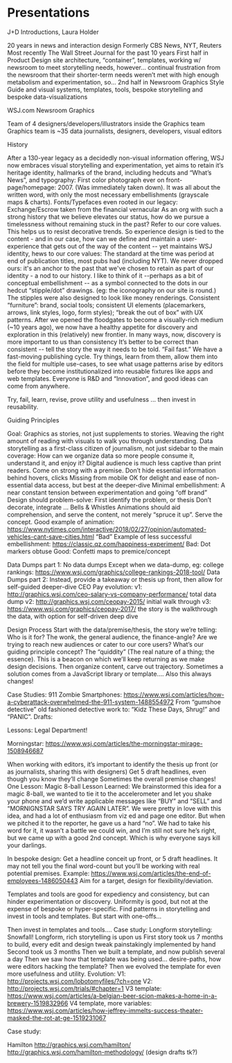 # Presentations
J+D Introductions, Laura Holder

20 years in news and interaction design
Formerly CBS News, NYT, Reuters
Most recently The Wall Street Journal for the past 10 years
First half in Product Design
site architecture, “container”, templates, working w/ newsroom to meet storytelling needs, however…
continual frustration from the newsroom that their shorter-term needs weren’t met with high enough metabolism and experimentation, so...
2nd half in Newsroom Graphics
Style Guide and visual systems, templates, tools, 
bespoke storytelling and bespoke data-visualizations


WSJ.com Newsroom Graphics

Team of 4 designers/developers/illustrators inside the Graphics team
Graphics team is ~35 data journalists, designers, developers, visual editors


History


After a 130-year legacy as a decidedly non-visual information offering, WSJ now embraces visual storytelling and experimentation, yet aims to retain it’s heritage identity, hallmarks of the brand, including hedcuts and “What’s News”, and typography:
First color photograph ever on front-page/homepage: 2007. (Was immediately taken down).
It was all about the written word, with only the most necessary embellishments (grayscale maps & charts).
Fonts/Typefaces even rooted in our legacy: Exchange/Escrow taken from the financial vernacular
As an org with such a strong history that we believe elevates our status, how do we pursue a timelessness without remaining stuck in the past? 
Refer to our core values. This helps us to resist decorative trends. 
So experience design is tied to the content - and in our case, how can we define and maintain a user-experience that gets out of the way of the content -- yet maintains WSJ identity, hews to our core values:
The standard at the time was period at end of publication titles, most pubs had (including NYT). We never dropped ours: it's an anchor to the past that we've chosen to retain as part of our identity - a nod to our history.
I like to think of it --perhaps as a bit of conceptual embellishment -- as a symbol connected to the dots in our hedcut “stipple/dot” drawings. (eg: the iconography on our site is round.) The stipples were also designed to look like money renderings.
Consistent “furniture”: brand, social tools; consistent UI elements (placemarkers, arrows, link styles, logo, form styles); “break the out of box” with UX patterns.
After we opened the floodgates to become a visually-rich medium (~10 years ago), we now have a healthy appetite for discovery and exploration in this (relatively) new frontier.
In many ways, now, discovery is more important to us than consistency 
It’s better to be correct than consistent  -- tell the story the way it needs to be told.
“Fail fast.” We have a fast-moving publishing cycle. Try things, learn from them, allow them into the field for multiple use-cases, to see what usage patterns arise by editors before they become institutionalized into reusable fixtures like apps and web templates. 
Everyone is R&D and “Innovation”, and good ideas can come from anywhere.

Try, fail, learn, revise, prove utility and usefulness ... then invest in reusability.


Guiding Principles 

Goal: Graphics as stories, not just supplements to stories. Weaving the right amount of reading with visuals to walk you through understanding. Data storytelling as a first-class citizen of journalism, not just sidebar to the main coverage: 
How can we organize data so more people consume it, understand it, and enjoy it?
Digital audience is much less captive than print readers. Come on strong with a premise.
Don’t hide essential information behind hovers, clicks
Missing from mobile
OK for delight and ease of non-essential data access, but best at the deeper-dive 
Minimal embellishment:
A near constant tension between experimentation and going “off brand”
Design should problem-solve: First identify the problem, or thesis
Don’t decorate, integrate ... 
Bells & Whistles
Animations should aid comprehension, and serve the content, not merely “spruce it up”. Serve the concept.
Good example of animation: https://www.nytimes.com/interactive/2018/02/27/opinion/automated-vehicles-cant-save-cities.html
“Bad” Example of less successful embellishment: https://classic.qz.com/happiness-experiment/
Bad: Dot markers obtuse
Good: Confetti maps to premice/concept

Data Dumps part 1: No data dumps
Except when we data-dump, eg: college rankings: https://www.wsj.com/graphics/college-rankings-2018-tool/
Data Dumps part 2: Instead, provide a takeaway or thesis up front, then allow for self-guided deeper-dive
CEO Pay evolution:
v1: http://graphics.wsj.com/ceo-salary-vs-company-performance/ total data dump
v2: http://graphics.wsj.com/ceopay-2015/ initial walk through
v3: https://www.wsj.com/graphics/ceopay-2017/ the story is the walkthrough the data, with option for self-driven deep dive

Design Process
Start with the data/premise/thesis, the story we’re telling: 
Who is it for? The wonk, the general audience, the finance-angle? Are we trying to reach new audiences or cater to our core users? 
What’s our guiding principle concept? The “quiddity” (The real nature of a thing; the essence). This is a beacon on which we’ll keep returning as we make design decisions.
Then organize content, carve out trajectory. Sometimes a solution comes from a JavaScript library or template….
Also this always changes!

Case Studies: 
911 Zombie Smartphones: https://www.wsj.com/articles/how-a-cyberattack-overwhelmed-the-911-system-1488554972
From “gumshoe detective” old fashioned detective work to: “Kidz These Days, Shrug!” and “PANIC”.
Drafts: 

Lessons: Legal Department!


Morningstar: https://www.wsj.com/articles/the-morningstar-mirage-1508946687

When working with editors, it’s important to identify the thesis up front (or as journalists, sharing this with designers)
Get 5 draft headlines, even though you know they’ll change
Sometimes the overall premise changes!
One Lesson: Magic 8-ball Lesson Learned: We brainstormed this idea for a magic 8-ball, we wanted to tie it to the accelerometer and let you shake your phone and we’d write applicable messages like “BUY” and “SELL” and “MORNIGNSTAR SAYS TRY AGAIN LATER”. We were pretty in love with this idea, and had a lot of enthusiasm from viz ed and page one editor. But when we pitched it to the reporter, he gave us a hard “no”. We had to take his word for it, it wasn’t a battle we could win, and I’m still not sure he’s right, but we came up with a good 2nd concept. Which is why everyone says kill your darlings. 

In bespoke design: 
Get a headline conceit up front, or 5 draft headlines. It may not tell you the final word-count but you’ll be working with real potential premises.
Example: https://www.wsj.com/articles/the-end-of-employees-1486050443 
Aim for a target, design for flexibility/deviation.

Templates and tools are good for expediency and consistency, but can hinder experimentation or discovery. Uniformity is good, but not at the expense of bespoke or hyper-specific. Find patterns in storytelling and invest in tools and templates. But start with one-offs…

Then invest in templates and tools…. 
Case study:
Longform storytelling:
Snowfall! Longform, rich storytelling is upon us
First story took us 7 months to build, every edit and design tweak painstakingly implemented by hand
Second took us 3 months
Then we built a template, and now publish several a day
Then we saw how that template was being used… desire-paths, how were editors hacking the template? Then we evolved the template for even more usefulness and utility.
Evolution:
V1: http://projects.wsj.com/lobotomyfiles/?ch=one
V2: http://projects.wsj.com/trials/#chapter=1
V3 template: https://www.wsj.com/articles/a-belgian-beer-scion-makes-a-home-in-a-brewery-1519832966
V4 template, more variables: https://www.wsj.com/articles/how-jeffrey-immelts-success-theater-masked-the-rot-at-ge-1519231067






Case study:

Hamilton
http://graphics.wsj.com/hamilton/
http://graphics.wsj.com/hamilton-methodology/
(design drafts tk?)



